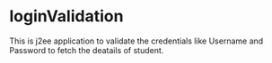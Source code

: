 # loginValidation
This is j2ee application to validate the credentials like Username and Password to fetch the deatails of student.
